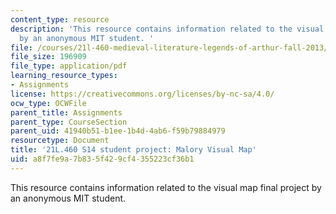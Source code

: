 ```yaml
---
content_type: resource
description: 'This resource contains information related to the visual map final project
  by an anonymous MIT student. '
file: /courses/21l-460-medieval-literature-legends-of-arthur-fall-2013/a8f7fe9a7b835f429cf4355223cf36b1_MIT21L_460F13_Anon1_vs_map.pdf
file_size: 196909
file_type: application/pdf
learning_resource_types:
- Assignments
license: https://creativecommons.org/licenses/by-nc-sa/4.0/
ocw_type: OCWFile
parent_title: Assignments
parent_type: CourseSection
parent_uid: 41940b51-b1ee-1b4d-4ab6-f59b79884979
resourcetype: Document
title: '21L.460 S14 student project: Malory Visual Map'
uid: a8f7fe9a-7b83-5f42-9cf4-355223cf36b1
---
```

This resource contains information related to the visual map final project by an anonymous MIT student. 